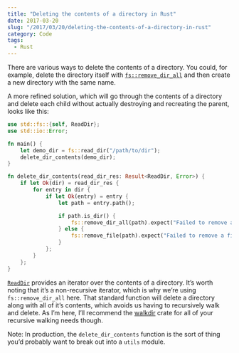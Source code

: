 ```yaml
---
title: "Deleting the contents of a directory in Rust"
date: 2017-03-20
slug: "/2017/03/20/deleting-the-contents-of-a-directory-in-rust"
category: Code
tags:
  - Rust
---
```


There are various ways to delete the contents of a directory. You could, for example, delete the directory itself with [`fs::remove_dir_all`](https://doc.rust-lang.org/std/fs/fn.remove_dir_all.html) and then create a new directory with the same name.

A more refined solution, which will go through the contents of a directory and delete each child without actually destroying and recreating the parent, looks like this:

```rust
use std::fs::{self, ReadDir};
use std::io::Error;

fn main() {
    let demo_dir = fs::read_dir("/path/to/dir");
    delete_dir_contents(demo_dir);
}

fn delete_dir_contents(read_dir_res: Result<ReadDir, Error>) {
    if let Ok(dir) = read_dir_res {
        for entry in dir {
            if let Ok(entry) = entry {
                let path = entry.path();

                if path.is_dir() {
                    fs::remove_dir_all(path).expect("Failed to remove a dir");
                } else {
                    fs::remove_file(path).expect("Failed to remove a file");
                }
            };
        }
    };
}
```

[`ReadDir`](https://doc.rust-lang.org/std/fs/struct.ReadDir.html) provides an iterator over the contents of a directory. It’s worth noting that it’s a non-recursive iterator, which is why we’re using `fs::remove_dir_all` here. That standard function will delete a directory along with all of it’s contents, which avoids us having to recursively walk and delete. As I’m here, I’ll recommend the [walkdir](https://crates.io/crates/walkdir) crate for all of your recursive walking needs though.

Note: In production, the `delete_dir_contents` function is the sort of thing you’d probably want to break out into a `utils` module.

